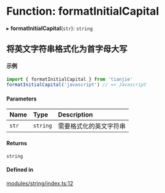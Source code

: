# Function: formatInitialCapital

▸ **formatInitialCapital**(`str`): `string`

## 将英文字符串格式化为首字母大写
 #### 示例
 ``` ts
import { formatInitialCapital } from 'tianjie'
formatInitialCapital('javascript') // => Javascript
````

#### Parameters

| Name | Type | Description |
| :------ | :------ | :------ |
| `str` | `string` | 需要格式化的英文字符串 |

#### Returns

`string`

#### Defined in

[modules/string/index.ts:12](https://github.com/loclink/tianjie/blob/efd659d/src/modules/string/index.ts#L12)
